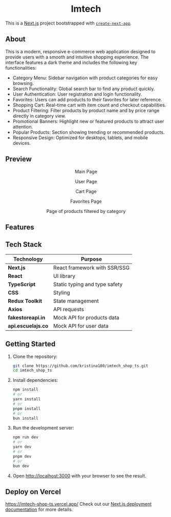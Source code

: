 <h1 align="center">Imtech</h1>


This is a [Next.js](https://nextjs.org) project bootstrapped with [`create-next-app`](https://nextjs.org/docs/app/api-reference/cli/create-next-app).


## About
This is a modern, responsive e-commerce web application designed to provide users with a smooth and intuitive shopping experience. The interface features a dark theme and includes the following key functionalities:
- Category Menu: Sidebar navigation with product categories for easy browsing.
- Search Functionality: Global search bar to find any product quickly.
- User Authentication: User registration and login functionality.
- Favorites: Users can add products to their favorites for later reference.
- Shopping Cart: Real-time cart with item count and checkout capabilities.
- Product Filtering: Filter products by product name and by price range directly in category view.
- Promotional Banners: Highlight new or featured products to attract user attention.
- Popular Products: Section showing trending or recommended products.
- Responsive Design: Optimized for desktops, tablets, and mobile devices.

## Preview

<p align="center"> Main Page</p>
<p align="center"> User Page</p>
<p align="center"> Cart Page</p>
<p align="center"> Favorites Page</p>
<p align="center"> Page of products filtered by category</p>


## Features



## Tech Stack

| Technology         | Purpose                                      |
|--------------------|----------------------------------------------|
| **Next.js**        | React framework with SSR/SSG                 |
| **React**          | UI library                                   |
| **TypeScript**     | Static typing and type safety                |
| **CSS**            | Styling          |
| **Redux Toolkit**  | State management                             |
| **Axios**          | API requests                                 |
| **fakestoreapi.in**| Mock API for products data                   |
| **api.escuelajs.co**| Mock API for user data                   |




## Getting Started

1. Clone the repository:

   ```bash
   git clone https://github.com/kristina180/imtech_shop_ts.git
   cd imtech_shop_ts

2. Install dependencies:
   
   ```bash
   npm install
   # or
   yarn install
   # or
   pnpm install
   # or
   bun install   
   ```
3. Run the development server:
  
   ```bash
   npm run dev
   # or
   yarn dev
   # or
   pnpm dev
   # or
   bun dev
   ```

4. Open [http://localhost:3000](http://localhost:3000) with your browser to see the result.

## Deploy on Vercel
https://imtech-shop-ts.vercel.app/
Check out our [Next.js deployment documentation](https://nextjs.org/docs/app/building-your-application/deploying) for more details.

